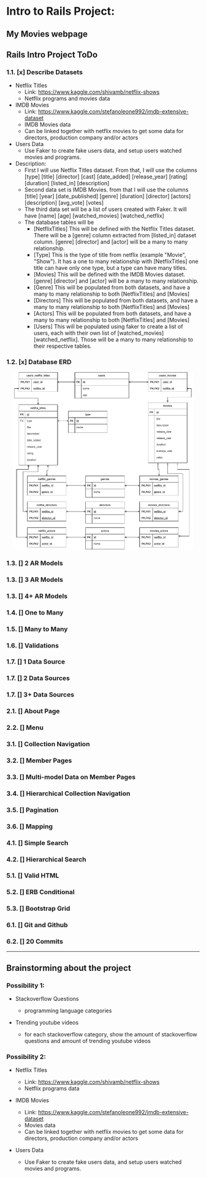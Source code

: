# Intro to Rails Project:

## My Movies webpage

## Rails Intro Project ToDo

### 1.1. [x]	Describe Datasets

- Netflix Titles
    - Link: https://www.kaggle.com/shivamb/netflix-shows 
    - Netflix programs and movies data
- IMDB Movies
    - Link: https://www.kaggle.com/stefanoleone992/imdb-extensive-dataset
    - IMDB Movies data
    - Can be linked together with netflix movies to get some data for directors, production company and/or actors
- Users Data
    - Use Faker to create fake users data, and setup users watched movies and programs.
- Description:
    - First I will use Netflix Titles dataset. From that, I will use the columns [type] [title] [director] [cast] [date_added] [release_year] [rating] [duration] [listed_in] [description]
    - Second data set is IMDB Movies. from that I will use the columns [title] [year] [date_published] [genre] [duration] [director] [actors] [description] [avg_vote] [votes]
    - The third data set will be a list of users created with Faker. It will have [name] [age] [watched_movies] [watched_netflix]
    - The database tables will be
        - [NetflixTitles] This will be defined with the Netflix Titles dataset. There will be a [genre] column extracted from [listed_in] dataset column. [genre] [director] and [actor] will be a many to many relationship.
        - [Type] This is the type of title from netflix (example "Movie", "Show"). It has a one to many relationship with [NetflixTitles] one title can have only one type, but a type can have many titles.
        - [Movies] This will be defined with the IMDB Movies dataset. [genre] [director] and [actor] will be a many to many relationship.
        - [Genre] This will be populated from both datasets, and have a many to many relationship to both [NetflixTitles] and [Movies]
        - [Directors] This will be populated from both datasets, and have a many to many relationship to both [NetflixTitles] and [Movies]
        - [Actors] This will be populated from both datasets, and have a many to many relationship to both [NetflixTitles] and [Movies]
        - [Users] This will be populated using faker to create a list of users, each with their own list of [watched_movies] [watched_netflix]. Those will be a many to many relationship to their respective tables.

### 1.2. [x]	Database ERD

<div style="display: block; text-align: center; margin: 1rem;">
    <img src="./docs/MyMoviesERD.png">
</div>

### 1.3. []	2 AR Models

### 1.3. []	3 AR Models

### 1.3. []	4+ AR Models

### 1.4. []	One to Many

### 1.5. []	Many to Many

### 1.6. []	Validations

### 1.7. []	1 Data Source

### 1.7. []	2 Data Sources

### 1.7. []	3+ Data Sources

### 2.1. []	About Page

### 2.2. []	Menu

### 3.1. []	Collection Navigation

### 3.2. []	Member Pages

### 3.3. []	Multi-model Data on Member Pages

### 3.4. []	Hierarchical Collection Navigation

### 3.5. []	Pagination

### 3.6. []	Mapping

### 4.1. []	Simple Search

### 4.2. []	Hierarchical Search

### 5.1. []	Valid HTML

### 5.2. []	ERB Conditional

### 5.3. []	Bootstrap Grid

### 6.1. []	Git and Github

### 6.2. []	20 Commits

--- 

## Brainstorming about the project

### Possibility 1:

- Stackoverflow Questions
    - programming language categories

- Trending youtube videos
    - for each stackoverflow category, show the amount of stackoverflow questions and amount of trending youtube videos

### Possibility 2:

- Netflix Titles
    - Link: https://www.kaggle.com/shivamb/netflix-shows 
    - Netflix programs data

- IMDB Movies
    - Link: https://www.kaggle.com/stefanoleone992/imdb-extensive-dataset
    - Movies data
    - Can be linked together with netflix movies to get some data for directors, production company and/or actors

- Users Data
    - Use Faker to create fake users data, and setup users watched movies and programs.

